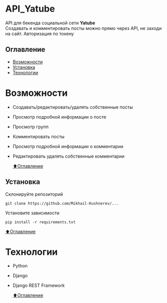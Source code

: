 # API_Yatube

API для бекенда социальной сети **Yatube**  
Создавать и комментировать посты можно прямо через API, не заходи на сайт. Авторизация по токену

## Оглавление

- [Возможности](#возможности)
- [Установка](#установка)
- [Технологии](#технологии)
<a name="возможности"/>
<a name="установка"/>
<a name="технологии"/>

# Возможности

- Создавать/редактировать/удалять собственные посты
- Просмотр подробной информации о посте
- Просмотр групп
- Комментировать посты
- Просмотр подробной информации о комментарии
- Редактировать удалять собственные комментарии  

  [⬆️Оглавление](#оглавление)

## Установка
Склонируйте репозиторий
```
git clone https://github.com/Mikhail-Kushnerev/...
```
Установите зависимости
```
pip install -r requirements.txt
```
[⬆️Оглавление](#оглавление)  

# Технологии

- Python
- Django
- Django REST Framework 

  [⬆️Оглавление](#оглавление)
